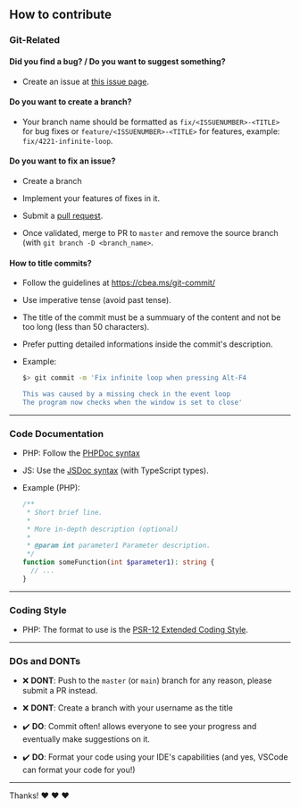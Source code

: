 ## How to contribute

### Git-Related

#### **Did you find a bug?** / **Do you want to suggest something?**

* Create an issue at [this issue page](https://github.com/MisterPeModder/Bomberman-Global-Offensive/issues).

#### **Do you want to create a branch?**

* Your branch name should be formatted as `fix/<ISSUENUMBER>-<TITLE>` for bug fixes or `feature/<ISSUENUMBER>-<TITLE>` for features, example: `fix/4221-infinite-loop`.

#### **Do you want to fix an issue?**

* Create a branch

* Implement your features of fixes in it.

* Submit a [pull request](https://github.com/MisterPeModder/Bomberman-Global-Offensive/pulls).

* Once validated, merge to PR to `master` and remove the source branch (with `git branch -D <branch_name>`.

#### **How to title commits?**

* Follow the guidelines at https://cbea.ms/git-commit/

* Use imperative tense (avoid past tense).

* The title of the commit must be a summuary of the content and not be too long (less than 50 characters).

* Prefer putting detailed informations inside the commit's description.

* Example:
  ```sh
  $> git commit -m 'Fix infinite loop when pressing Alt-F4
  
  This was caused by a missing check in the event loop
  The program now checks when the window is set to close'
  ```

***

### Code Documentation

* PHP: Follow the [PHPDoc syntax](https://docs.phpdoc.org/3.0/guide/references/phpdoc/index.html)

* JS: Use the [JSDoc syntax](https://www.typescriptlang.org/docs/handbook/jsdoc-supported-types.html) (with TypeScript types).

* Example (PHP):
  ```php
  /**
   * Short brief line.
   *
   * More in-depth description (optional)
   *
   * @param int parameter1 Parameter description.
   */
  function someFunction(int $parameter1): string {
    // ...
  }
  ```
  
***

### Coding Style

* PHP: The format to use is the [PSR-12 Extended Coding Style](https://www.php-fig.org/psr/psr-12/).

***

### **DOs and DONTs**

* :x: **DONT**: Push to the `master` (or `main`) branch for any reason, please submit a PR instead.

* :x: **DONT**: Create a branch with your username as the title

* :heavy_check_mark: **DO**: Commit often! allows everyone to see your progress and eventually make suggestions on it.

* :heavy_check_mark: **DO**: Format your code using your IDE's capabilities (and yes, VSCode can format your code for you!)


***

Thanks! :heart: :heart: :heart:
